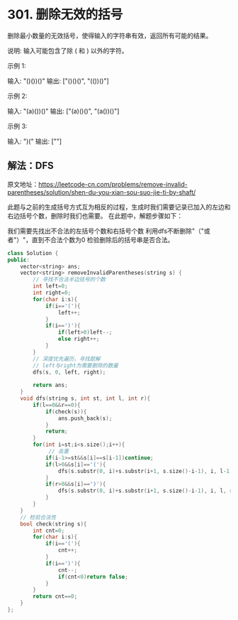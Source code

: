# 301. 删除无效的括号

删除最小数量的无效括号，使得输入的字符串有效，返回所有可能的结果。

说明: 输入可能包含了除 ( 和 ) 以外的字符。

示例 1:

输入: "()())()"
输出: ["()()()", "(())()"]

示例 2:

输入: "(a)())()"
输出: ["(a)()()", "(a())()"]

示例 3:

输入: ")("
输出: [""]



## 解法：DFS

原文地址：https://leetcode-cn.com/problems/remove-invalid-parentheses/solution/shen-du-you-xian-sou-suo-jie-ti-by-shaft/

此题与之前的生成括号方式互为相反的过程，生成时我们需要记录已加入的左边和右边括号个数，删除时我们也需要。
在此题中，解题步骤如下：

我们需要先找出不合法的左括号个数和右括号个数
利用dfs不断删除"（"或者"）"，直到不合法个数为0
检验删除后的括号串是否合法。

```C++
class Solution {
public:
    vector<string> ans;
    vector<string> removeInvalidParentheses(string s) {
        // 寻找不合法半边括号的个数
        int left=0;
        int right=0;
        for(char i:s){
            if(i=='('){
                left++;
            }
            if(i==')'){
                if(left>0)left--;
                else right++;
            }
        }
        // 深度优先遍历，寻找题解
        // left与right为需要删除的数量
        dfs(s, 0, left, right);
        
        return ans;
    }
    void dfs(string s, int st, int l, int r){
        if(l==0&&r==0){
            if(check(s)){
                ans.push_back(s);
            }
            return;
        }
        for(int i=st;i<s.size();i++){
             // 去重
            if(i-1>=st&&s[i]==s[i-1])continue;
            if(l>0&&s[i]=='('){
                dfs(s.substr(0, i)+s.substr(i+1, s.size()-i-1), i, l-1, r);
            }
            if(r>0&&s[i]==')'){
                dfs(s.substr(0, i)+s.substr(i+1, s.size()-i-1), i, l, r-1);
            }
        }
    }
    // 检验合法性
    bool check(string s){
        int cnt=0;
        for(char i:s){
            if(i=='('){
                cnt++;
            }
            if(i==')'){
                cnt--;
                if(cnt<0)return false;
            }
        }
        return cnt==0;
    }
};

```


